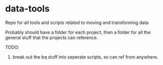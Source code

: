 # data-tools
Repo for all tools and scripts related to moving and transforming data

Probably should have a folder for each project, then a folder for all the general stuff that the projects can reference.

TODO:
  1. break out the bq stuff into seperate scripts, so can ref from anywhere.
